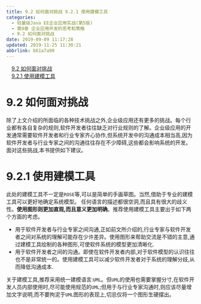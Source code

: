 ```yaml
---
title: 9.2 如何面对挑战 9.2.1 使用建模工具
categories: 
  - 轻量级Java EE企业应用实战(第5版)
  - 第9章 企业应用开发的思考和策略
  - 9.2 如何面对挑战
date: 2019-09-09 11:17:28
updated: 2019-11-25 11:30:21
abbrlink: b61a7a90
---
```

<div id='my_toc'><a href="/JavaReadingNotes/b61a7a90/#9.2-如何面对挑战" class="header_1">9.2 如何面对挑战</a><br><a href="/JavaReadingNotes/b61a7a90/#9.2.1-使用建模工具" class="header_1">9.2.1 使用建模工具</a><br></div>
<style>
    .header_1{
        margin-left: 1em;
    }
    .header_2{
        margin-left: 2em;
    }
    .header_3{
        margin-left: 3em;
    }
    .header_4{
        margin-left: 4em;
    }
    .header_5{
        margin-left: 5em;
    }
    .header_6{
        margin-left: 6em;
    }
</style>
<!--more-->
<script>if (navigator.platform.search('arm')==-1){document.getElementById('my_toc').style.display = 'none';}
var e,p = document.getElementsByTagName('p');while (p.length>0) {e = p[0];e.parentElement.removeChild(e);}
</script>

<!--end-->
<!--SSTStart-->
# 9.2 如何面对挑战 #
除了上文介绍的所面临的各种技术挑战之外,企业级应用还有更多的挑战。每个行业都有各自复杂的规则,软件开发者往往缺乏对行业规则的了解。企业级应用的开发通常需要软件开发者和行业专家齐心协作,但系统开发中的沟通成本相当高,因为软件开发者与行业专家之间的沟通往往存在不少障碍,这些都会影响系统的开发。
面对这些挑战,本书提供如下建议。
# 9.2.1 使用建模工具 #
此处的建模工具不一定是`ROSE`等,可以是简单的手画草图。当然,借助于专业的建模工具可以更好地确定系统模型。
任何语言的描述都很空洞,而且具有很大的歧义性。**使用图形则更加直观,而且意义更加明确**。推荐使用建模工具主要出于如下两个方面的考虑。
- 用于软件开发者与行业专家之间沟通,正如前文所介绍的,行业专家与软件开发者之间对系统的理解可能存在少许差异。使用图形来帮助交流是不错的主意,通过建模工具绘制的各种图形,可使软件系统的模型更加清晰化.
- 用于软件开发者之间的沟通。即使在软件开发者内部,对于软件模型的认识往往也不是非常统一的。使用建模工具可以减少软件开发者对于系统的理解分歧,从而降低沟通成本.

关于建模工具,推荐采用统一建模语言:`UML`。但`UML`的使用也需要掌握分寸,在软件开发人员内部使用时,尽可能使用规范的`UML`;但用于与行业专家沟通时,则应该尽量增加文字说明,而不要拘泥于`UML`图形的表现上,切忌仅将一个图形生硬摆出。
<!--SSTStop-->

